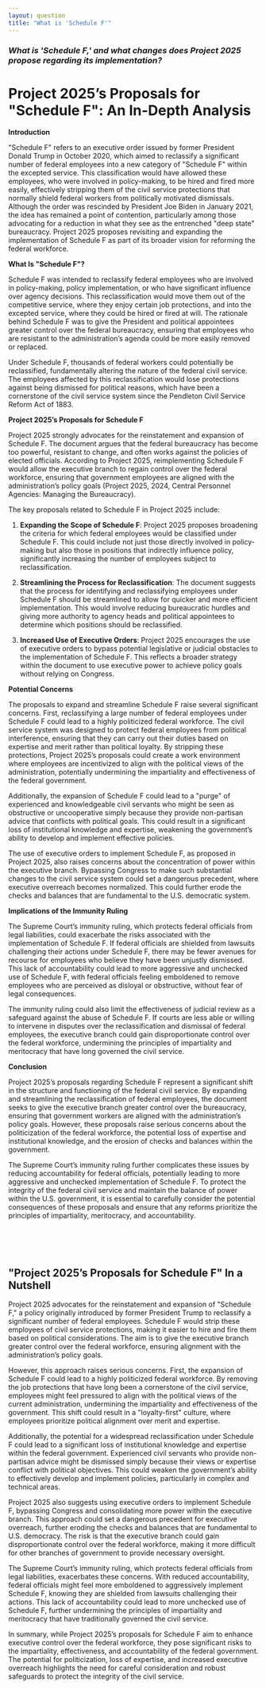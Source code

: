 ```yaml
---
layout: question
title: "What is 'Schedule F'"
---
```


### *What is 'Schedule F,' and what changes does Project 2025 propose regarding its implementation?*

# Project 2025’s Proposals for "Schedule F": An In-Depth Analysis

**Introduction**

"Schedule F" refers to an executive order issued by former President Donald Trump in October 2020, which aimed to reclassify a significant number of federal employees into a new category of "Schedule F" within the excepted service. This classification would have allowed these employees, who were involved in policy-making, to be hired and fired more easily, effectively stripping them of the civil service protections that normally shield federal workers from politically motivated dismissals. Although the order was rescinded by President Joe Biden in January 2021, the idea has remained a point of contention, particularly among those advocating for a reduction in what they see as the entrenched "deep state" bureaucracy. Project 2025 proposes revisiting and expanding the implementation of Schedule F as part of its broader vision for reforming the federal workforce.

**What Is "Schedule F"?**

Schedule F was intended to reclassify federal employees who are involved in policy-making, policy implementation, or who have significant influence over agency decisions. This reclassification would move them out of the competitive service, where they enjoy certain job protections, and into the excepted service, where they could be hired or fired at will. The rationale behind Schedule F was to give the President and political appointees greater control over the federal bureaucracy, ensuring that employees who are resistant to the administration’s agenda could be more easily removed or replaced.

Under Schedule F, thousands of federal workers could potentially be reclassified, fundamentally altering the nature of the federal civil service. The employees affected by this reclassification would lose protections against being dismissed for political reasons, which have been a cornerstone of the civil service system since the Pendleton Civil Service Reform Act of 1883.

**Project 2025’s Proposals for Schedule F**

Project 2025 strongly advocates for the reinstatement and expansion of Schedule F. The document argues that the federal bureaucracy has become too powerful, resistant to change, and often works against the policies of elected officials. According to Project 2025, reimplementing Schedule F would allow the executive branch to regain control over the federal workforce, ensuring that government employees are aligned with the administration’s policy goals (Project 2025, 2024, Central Personnel Agencies: Managing the Bureaucracy).

The key proposals related to Schedule F in Project 2025 include:

1. **Expanding the Scope of Schedule F**: Project 2025 proposes broadening the criteria for which federal employees would be classified under Schedule F. This could include not just those directly involved in policy-making but also those in positions that indirectly influence policy, significantly increasing the number of employees subject to reclassification.

2. **Streamlining the Process for Reclassification**: The document suggests that the process for identifying and reclassifying employees under Schedule F should be streamlined to allow for quicker and more efficient implementation. This would involve reducing bureaucratic hurdles and giving more authority to agency heads and political appointees to determine which positions should be reclassified.

3. **Increased Use of Executive Orders**: Project 2025 encourages the use of executive orders to bypass potential legislative or judicial obstacles to the implementation of Schedule F. This reflects a broader strategy within the document to use executive power to achieve policy goals without relying on Congress.

**Potential Concerns**

The proposals to expand and streamline Schedule F raise several significant concerns. First, reclassifying a large number of federal employees under Schedule F could lead to a highly politicized federal workforce. The civil service system was designed to protect federal employees from political interference, ensuring that they can carry out their duties based on expertise and merit rather than political loyalty. By stripping these protections, Project 2025’s proposals could create a work environment where employees are incentivized to align with the political views of the administration, potentially undermining the impartiality and effectiveness of the federal government.

Additionally, the expansion of Schedule F could lead to a "purge" of experienced and knowledgeable civil servants who might be seen as obstructive or uncooperative simply because they provide non-partisan advice that conflicts with political goals. This could result in a significant loss of institutional knowledge and expertise, weakening the government’s ability to develop and implement effective policies.

The use of executive orders to implement Schedule F, as proposed in Project 2025, also raises concerns about the concentration of power within the executive branch. Bypassing Congress to make such substantial changes to the civil service system could set a dangerous precedent, where executive overreach becomes normalized. This could further erode the checks and balances that are fundamental to the U.S. democratic system.

**Implications of the Immunity Ruling**

The Supreme Court’s immunity ruling, which protects federal officials from legal liabilities, could exacerbate the risks associated with the implementation of Schedule F. If federal officials are shielded from lawsuits challenging their actions under Schedule F, there may be fewer avenues for recourse for employees who believe they have been unjustly dismissed. This lack of accountability could lead to more aggressive and unchecked use of Schedule F, with federal officials feeling emboldened to remove employees who are perceived as disloyal or obstructive, without fear of legal consequences.

The immunity ruling could also limit the effectiveness of judicial review as a safeguard against the abuse of Schedule F. If courts are less able or willing to intervene in disputes over the reclassification and dismissal of federal employees, the executive branch could gain disproportionate control over the federal workforce, undermining the principles of impartiality and meritocracy that have long governed the civil service.

**Conclusion**

Project 2025’s proposals regarding Schedule F represent a significant shift in the structure and functioning of the federal civil service. By expanding and streamlining the reclassification of federal employees, the document seeks to give the executive branch greater control over the bureaucracy, ensuring that government workers are aligned with the administration’s policy goals. However, these proposals raise serious concerns about the politicization of the federal workforce, the potential loss of expertise and institutional knowledge, and the erosion of checks and balances within the government.

The Supreme Court’s immunity ruling further complicates these issues by reducing accountability for federal officials, potentially leading to more aggressive and unchecked implementation of Schedule F. To protect the integrity of the federal civil service and maintain the balance of power within the U.S. government, it is essential to carefully consider the potential consequences of these proposals and ensure that any reforms prioritize the principles of impartiality, meritocracy, and accountability.

<br><br><br>

## <span id="nutshell">"Project 2025’s Proposals for Schedule F" In a Nutshell</span>

Project 2025 advocates for the reinstatement and expansion of "Schedule F," a policy originally introduced by former President Trump to reclassify a significant number of federal employees. Schedule F would strip these employees of civil service protections, making it easier to hire and fire them based on political considerations. The aim is to give the executive branch greater control over the federal workforce, ensuring alignment with the administration’s policy goals.

However, this approach raises serious concerns. First, the expansion of Schedule F could lead to a highly politicized federal workforce. By removing the job protections that have long been a cornerstone of the civil service, employees might feel pressured to align with the political views of the current administration, undermining the impartiality and effectiveness of the government. This shift could result in a "loyalty-first" culture, where employees prioritize political alignment over merit and expertise.

Additionally, the potential for a widespread reclassification under Schedule F could lead to a significant loss of institutional knowledge and expertise within the federal government. Experienced civil servants who provide non-partisan advice might be dismissed simply because their views or expertise conflict with political objectives. This could weaken the government’s ability to effectively develop and implement policies, particularly in complex and technical areas.

Project 2025 also suggests using executive orders to implement Schedule F, bypassing Congress and consolidating more power within the executive branch. This approach could set a dangerous precedent for executive overreach, further eroding the checks and balances that are fundamental to U.S. democracy. The risk is that the executive branch could gain disproportionate control over the federal workforce, making it more difficult for other branches of government to provide necessary oversight.

The Supreme Court’s immunity ruling, which protects federal officials from legal liabilities, exacerbates these concerns. With reduced accountability, federal officials might feel more emboldened to aggressively implement Schedule F, knowing they are shielded from lawsuits challenging their actions. This lack of accountability could lead to more unchecked use of Schedule F, further undermining the principles of impartiality and meritocracy that have traditionally governed the civil service.

In summary, while Project 2025’s proposals for Schedule F aim to enhance executive control over the federal workforce, they pose significant risks to the impartiality, effectiveness, and accountability of the federal government. The potential for politicization, loss of expertise, and increased executive overreach highlights the need for careful consideration and robust safeguards to protect the integrity of the civil service.
